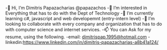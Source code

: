  -👋 Hi, I’m Dimitris Papazacharias @papazachos
 -👀 I’m interested in Everything that has to do with the Dept of Technology
 -🌱 I’m currently learning c#, javascript and web developemnt (entry-intern level)
 -👀 I’m looking to collaborate with every company and organization that has to do with computer science and internet services.
 -📫 You can Ask for my resume, using the following.
 -email: dimitrispap.1995@hotmail.com 
 -linkedin:https://www.linkedin.com/in/dimitris-papazacharias-a8b41a124/
